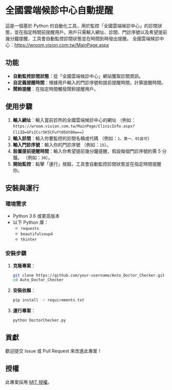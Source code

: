 # 全國雲端候診中心自動提醒

這是一個基於 Python 的自動化工具，用於監控「全國雲端候診中心」的診間狀態，並在指定時間前提醒用戶。用戶只需輸入網址、診間、門診序號以及希望提前幾分鐘提醒，工具會自動監控診間狀態並在時間到時發出提醒。
全國雲端候診中心：https://wroom.vision.com.tw/MainPage.aspx

## 功能

- **自動監控診間狀態**：從「全國雲端候診中心」網站獲取診間資訊。
- **自定義提醒時間**：根據用戶輸入的門診序號和提前提醒時間，計算提醒時間。
- **鬧鈴提醒**：在指定時間觸發鬧鈴提醒用戶。

## 使用步驟

1. **輸入網址**：輸入當前診所的全國雲端候診中心的網址
   （例如：`https://wroom.vision.com.tw/MainPage/ClinicInfo.aspx?CliID=GFsICcr5K5CFuYtO5Ut06w==`）
2. **輸入診間**：輸入你要監控的診間名稱或代碼
   （例如：`1、第一、01皆可`）
3. **輸入門診序號**：輸入你的門診序號
   （例如：`15`）。
4. **設置提前提醒時間**：輸入你希望提前幾分鐘提醒，假設每個門診序號約需 5 分鐘。
   （例如：`30`）。
5. **開始監控**：點擊「運行」按鈕，工具會自動監控診間狀態並在指定時間提醒你。

## 安裝與運行

### 環境需求

- Python 3.6 或更高版本
- 以下 Python 庫：
  - `requests`
  - `beautifulsoup4`
  - `tkinter`

### 安裝步驟

1. **克隆專案**：
   ```bash
   git clone https://github.com/your-username/Auto_Doctor_Checker.git
   cd Auto_Doctor_Checker
   ```

2. **安裝依賴**：
   ```bash
   pip install -r requirements.txt
   ```

3. **運行專案**：
   ```bash
   python DoctorChecker.py
   ```

## 貢獻

歡迎提交 Issue 或 Pull Request 來改進此專案！

## 授權

此專案採用 [MIT 授權](LICENSE)。
